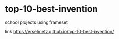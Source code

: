 # top-10-best-invention
school projects using frameset

link https://erselmetz.github.io/top-10-best-invention/
